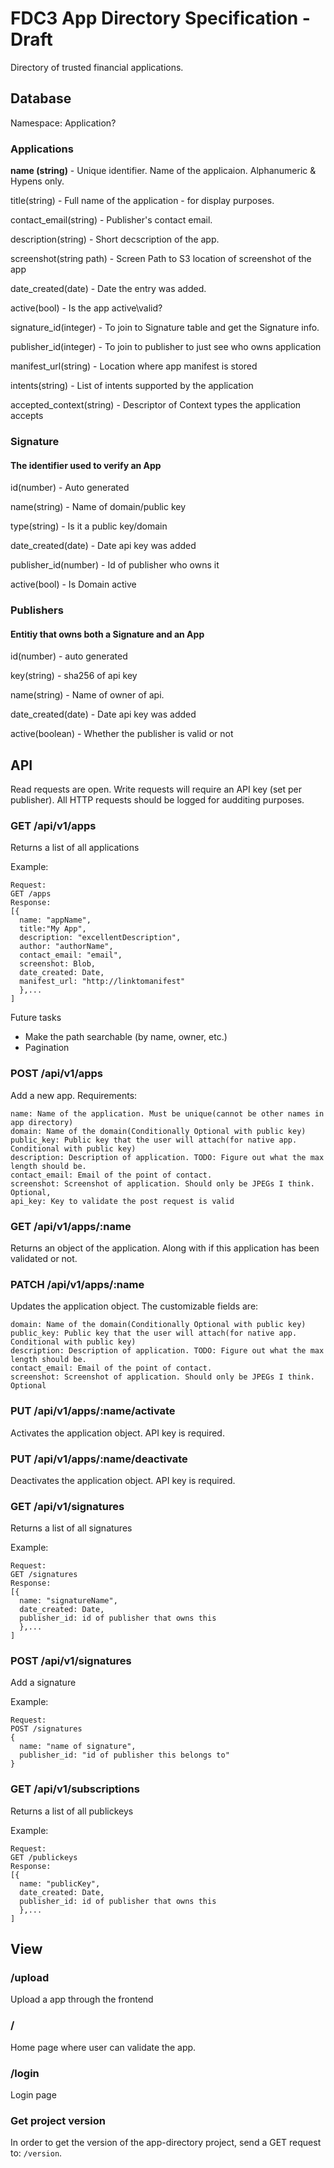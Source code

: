 # FDC3 App Directory Specification - Draft

Directory of trusted financial applications.

## Database
Namespace: Application?

### Applications
**name (string)** - Unique identifier. Name of the applicaion. Alphanumeric & Hypens only.

title(string) - Full name of the application - for display purposes.

contact_email(string) - Publisher's contact email.

description(string) - Short decscription of the app.

screenshot(string path) - Screen Path to S3 location of screenshot of the app

date_created(date) - Date the entry was added.

active(bool) - Is the app active\valid?

signature_id(integer) - To join to Signature table and get the Signature info.

publisher_id(integer) - To join to publisher to just see who owns application

manifest_url(string) - Location where app manifest is stored

intents(string) - List of intents supported by the application

accepted_context(string) - Descriptor of Context types the application accepts

### Signature
#### The identifier used to verify an App
id(number) - Auto generated

name(string) - Name of domain/public key

type(string) - Is it a public key/domain

date_created(date) - Date api key was added

publisher_id(number) - Id of publisher who owns it

active(bool) - Is Domain active

### Publishers
#### Entitiy that owns both a Signature and an App
id(number) - auto generated

key(string) - sha256 of api key

name(string) - Name of owner of api.

date_created(date) - Date api key was added

active(boolean) - Whether the publisher is valid or not


## API
Read requests are open.  Write requests will require an API key (set per publisher). All HTTP requests should be logged for audditing purposes.

### GET /api/v1/apps
Returns a list of all applications

Example:
```
Request:
GET /apps
Response:
[{
  name: "appName",
  title:"My App",
  description: "excellentDescription",
  author: "authorName",
  contact_email: "email",
  screenshot: Blob,
  date_created: Date,
  manifest_url: "http://linktomanifest"
  },...
]
```

Future tasks
* Make the path searchable (by name, owner, etc.)
* Pagination

### POST /api/v1/apps
Add a new app.
Requirements:
```
name: Name of the application. Must be unique(cannot be other names in app directory)
domain: Name of the domain(Conditionally Optional with public key)
public_key: Public key that the user will attach(for native app. Conditional with public key)
description: Description of application. TODO: Figure out what the max length should be.
contact_email: Email of the point of contact.
screenshot: Screenshot of application. Should only be JPEGs I think. Optional,
api_key: Key to validate the post request is valid
```


### GET /api/v1/apps/:name
Returns an object of the application. Along with if this application has been validated or not.

### PATCH /api/v1/apps/:name
Updates the application object. The customizable fields are:
```
domain: Name of the domain(Conditionally Optional with public key)
public_key: Public key that the user will attach(for native app. Conditional with public key)
description: Description of application. TODO: Figure out what the max length should be.
contact_email: Email of the point of contact.
screenshot: Screenshot of application. Should only be JPEGs I think. Optional
```

### PUT /api/v1/apps/:name/activate
Activates the application object. API key is required.

### PUT /api/v1/apps/:name/deactivate
Deactivates the application object. API key is required.

### GET /api/v1/signatures
Returns a list of all signatures

Example:
```
Request:
GET /signatures
Response:
[{
  name: "signatureName",
  date_created: Date,
  publisher_id: id of publisher that owns this
  },...
]
```

### POST /api/v1/signatures
Add a signature

Example:
```
Request:
POST /signatures
{
  name: "name of signature",
  publisher_id: "id of publisher this belongs to"
}
```

### GET /api/v1/subscriptions
Returns a list of all publickeys

Example:
```
Request:
GET /publickeys
Response:
[{
  name: "publicKey",
  date_created: Date,
  publisher_id: id of publisher that owns this
  },...
]
```

## View
### /upload
Upload a app through the frontend
### /
Home page where user can validate the app.

### /login
Login page

### Get project version
In order to get the version of the app-directory project, send a GET request to: `/version`.
